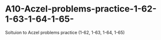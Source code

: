 # A10-Aczel-problems-practice-1-62-1-63-1-64-1-65-
Soltuion to Aczel problems practice (1-62, 1-63, 1-64, 1-65)
